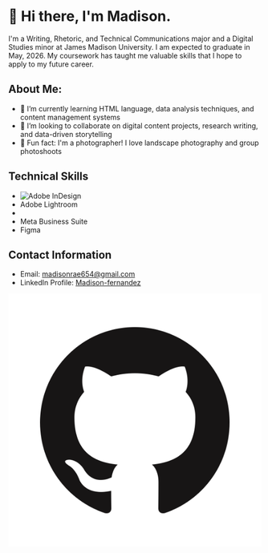 # 👋 Hi there, I'm Madison. 
I'm a Writing, Rhetoric, and Technical Communications major and a Digital Studies minor at James Madison University. I am expected to graduate in May, 2026. My coursework has taught me valuable skills that I hope to apply to my future career. 
## About Me:
- 🌱 I’m currently learning HTML language, data analysis techniques, and content management systems
- 🤝 I’m looking to collaborate on digital content projects, research writing, and data-driven storytelling
- 📸 Fun fact: I'm a photographer! I love landscape photography and group photoshoots
## Technical Skills
- ![Adobe InDesign](https://img.shields.io/badge/Adobe%20InDesign-49021F?style=for-the-badge&logo=adobeindesign&logoColor=white)
- Adobe Lightroom
- 
- Meta Business Suite
- Figma
## Contact Information
- Email: madisonrae654@gmail.com
- LinkedIn Profile: [Madison-fernandez](www.linkedin.com/in/madison-fernandez)


![GitHub Logo](images/github-logo.jpg "GitHub Logo")

